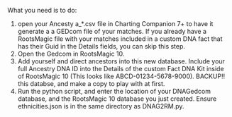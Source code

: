What you need is to do: 
1)  open your Ancesty a_*.csv file in Charting Companion 7+ to have it generate a a GEDcom file of your matches.  If you already have a RootsMagic file with your matches included in a custom DNA fact that has their Guid in the Details fields, you can skip this step. 
2) Open the Gedcom in RootsMagic 10. 
3) Add yourself and direct ancestors into this new database.  Include your full Ancestry DNA ID into the Details of the custom Fact DNA Kit inside of RootsMagic 10 (This looks like ABCD-01234-5678-9000).  BACKUP!! this databse, and make a copy to play with at first. 
4) Run the python script, and enter the location of your DNAGedcom database, and the RootsMagic 10 database you just created. Ensure ethnicities.json is in the same directory as DNAG2RM.py.

